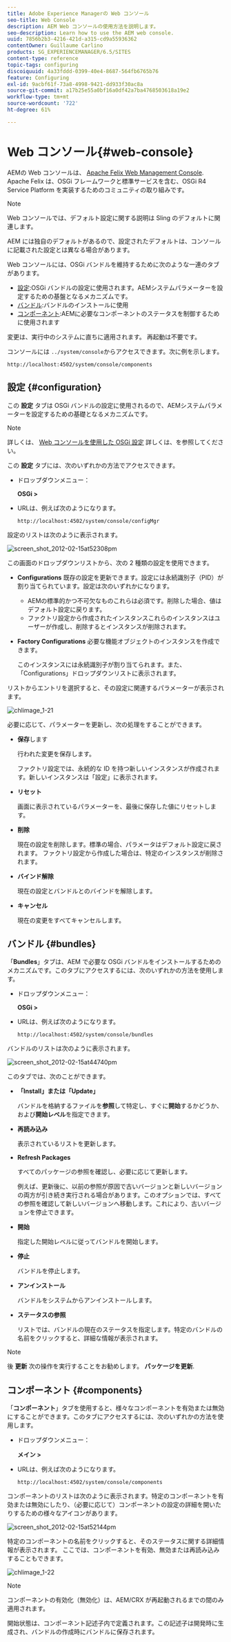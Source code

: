 ```yaml
---
title: Adobe Experience Managerの Web コンソール
seo-title: Web Console
description: AEM Web コンソールの使用方法を説明します。
seo-description: Learn how to use the AEM web console.
uuid: 7856b2b3-4216-421d-a315-cd9a55936362
contentOwner: Guillaume Carlino
products: SG_EXPERIENCEMANAGER/6.5/SITES
content-type: reference
topic-tags: configuring
discoiquuid: 4a33fddd-0399-40e4-8687-564fb6765b76
feature: Configuring
exl-id: 9acbf61f-73a8-4998-9421-dd933f30ac8a
source-git-commit: a17b25e55a0bf16a0df42a7ba4768503618a19e2
workflow-type: tm+mt
source-wordcount: '722'
ht-degree: 61%

---
```


# Web コンソール{#web-console}

AEMの Web コンソールは、 [Apache Felix Web Management Console](https://felix.apache.org/documentation/subprojects/apache-felix-web-console.html). Apache Felix は、OSGi フレームワークと標準サービスを含む、OSGi R4 Service Platform を実装するためのコミュニティの取り組みです。

>[!NOTE]
>
>Web コンソールでは、デフォルト設定に関する説明は Sling のデフォルトに関連します。
>
>AEM には独自のデフォルトがあるので、設定されたデフォルトは、コンソールに記載された設定とは異なる場合があります。

Web コンソールには、OSGi バンドルを維持するために次のような一連のタブがあります。

* [設定](#configuration):OSGi バンドルの設定に使用されます。AEMシステムパラメーターを設定するための基盤となるメカニズムです。
* [バンドル](#bundles):バンドルのインストールに使用
* [コンポーネント](#components):AEMに必要なコンポーネントのステータスを制御するために使用されます

変更は、実行中のシステムに直ちに適用されます。 再起動は不要です。

コンソールには `../system/console`からアクセスできます。次に例を示します。

`http://localhost:4502/system/console/components`

## 設定 {#configuration}

この **設定** タブは OSGi バンドルの設定に使用されるので、AEMシステムパラメーターを設定するための基礎となるメカニズムです。

>[!NOTE]
>
>詳しくは、 [Web コンソールを使用した OSGi 設定](/help/sites-deploying/configuring-osgi.md) 詳しくは、を参照してください。

この **設定** タブには、次のいずれかの方法でアクセスできます。

* ドロップダウンメニュー：

   **OSGi >**

* URLは、例えば次のようになります。

   `http://localhost:4502/system/console/configMgr`

設定のリストは次のように表示されます。

![screen_shot_2012-02-15at52308pm](assets/screen_shot_2012-02-15at52308pm.png)

この画面のドロップダウンリストから、次の 2 種類の設定を使用できます。

* **Configurations**
既存の設定を更新できます。設定には永続識別子（PID）が割り当てられています。設定は次のいずれかになります。

   * AEMの標準的かつ不可欠なものこれらは必須です。削除した場合、値はデフォルト設定に戻ります。
   * ファクトリ設定から作成されたインスタンスこれらのインスタンスはユーザーが作成し、削除するとインスタンスが削除されます。

* **Factory Configurations**
必要な機能オブジェクトのインスタンスを作成できます。

   このインスタンスには永続識別子が割り当てられます。また、「Configurations」ドロップダウンリストに表示されます。

リストからエントリを選択すると、その設定に関連するパラメーターが表示されます。

![chlimage_1-21](assets/chlimage_1-21a.png)

必要に応じて、パラメーターを更新し、次の処理をすることができます。

* **保存**&#x200B;します

   行われた変更を保存します。

   ファクトリ設定では、永続的な ID を持つ新しいインスタンスが作成されます。新しいインスタンスは「設定」に表示されます。

* **リセット**

   画面に表示されているパラメーターを、最後に保存した値にリセットします。

* **削除**

   現在の設定を削除します。標準の場合、パラメータはデフォルト設定に戻されます。 ファクトリ設定から作成した場合は、特定のインスタンスが削除されます。

* **バインド解除**

   現在の設定とバンドルとのバインドを解除します。

* **キャンセル**

   現在の変更をすべてキャンセルします。

## バンドル {#bundles}

「**Bundles**」タブは、AEM で必要な OSGi バンドルをインストールするためのメカニズムです。このタブにアクセスするには、次のいずれかの方法を使用します。

* ドロップダウンメニュー：

   **OSGi >**

* URLは、例えば次のようになります。

   `http://localhost:4502/system/console/bundles`

バンドルのリストは次のように表示されます。

![screen_shot_2012-02-15at44740pm](assets/screen_shot_2012-02-15at44740pm.png)

このタブでは、次のことができます。

* **「Install」または「Update」**

   バンドルを格納するファイルを&#x200B;**参照**&#x200B;して特定し、すぐに&#x200B;**開始**&#x200B;するかどうか、および&#x200B;**開始レベル**&#x200B;を指定できます。

* **再読み込み**

   表示されているリストを更新します。

* **Refresh Packages**

   すべてのパッケージの参照を確認し、必要に応じて更新します。

   例えば、更新後に、以前の参照が原因で古いバージョンと新しいバージョンの両方が引き続き実行される場合があります。このオプションでは、すべての参照を確認して新しいバージョンへ移動します。これにより、古いバージョンを停止できます。

* **開始**

   指定した開始レベルに従ってバンドルを開始します。

* **停止**

    バンドルを停止します。

* **アンインストール**

   バンドルをシステムからアンインストールします。

* **ステータスの参照**

   リストでは、バンドルの現在のステータスを指定します。特定のバンドルの名前をクリックすると、詳細な情報が表示されます。

>[!NOTE]
>
>後 **更新** 次の操作を実行することをお勧めします。 **パッケージを更新**.

## コンポーネント {#components}

「**コンポーネント**」タブを使用すると、様々なコンポーネントを有効または無効にすることができます。このタブにアクセスするには、次のいずれかの方法を使用します。

* ドロップダウンメニュー：

   **メイン >**

* URLは、例えば次のようになります。

   `http://localhost:4502/system/console/components`

コンポーネントのリストは次のように表示されます。特定のコンポーネントを有効または無効にしたり、（必要に応じて）コンポーネントの設定の詳細を開いたりするための様々なアイコンがあります。

![screen_shot_2012-02-15at52144pm](assets/screen_shot_2012-02-15at52144pm.png)

特定のコンポーネントの名前をクリックすると、そのステータスに関する詳細情報が表示されます。 ここでは、コンポーネントを有効、無効または再読み込みすることもできます。

![chlimage_1-22](assets/chlimage_1-22a.png)

>[!NOTE]
>
>コンポーネントの有効化（無効化）は、AEM/CRX が再起動されるまでの間のみ適用されます。
>
>開始状態は、コンポーネント記述子内で定義されます。この記述子は開発時に生成され、バンドルの作成時にバンドルに保存されます。

